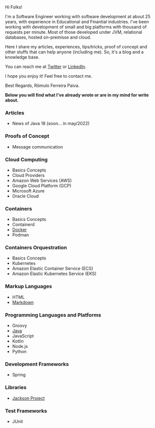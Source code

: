 Hi Folks!

I'm a Software Engineer working with software development at about 25 years, with experience in Educational and Finantial industries. I've been working with development of small and big platforms with thousand of requests per minute. Most of those developed under JVM, relational databases, hosted on-premisse and cloud.

Here I share my articles, experiences, tips/tricks, proof of concept and other stuffs that can help anyone (including me). So, it's a blog and a knowledge base.

You can reach me at [Twitter](https://twitter.com/romulofpaiva) or [LinkedIn](https://www.linkedin.com/in/romulofpaiva/).

I hope you enjoy it! Feel free to contact me.

Best Regards,
Rômulo Ferreira Paiva.

**Below you will find what I've already wrote or are in my mind for write about.**

### Articles
- News of Java 18 (soon... in may/2022)

### Proofs of Concept
- Message communication

### Cloud Computing
- Basics Concepts
- Cloud Providers
- Amazon Web Services (AWS)
- Google Cloud Platform (GCP)
- Microsoft Azure
- Oracle Cloud

### Containers
- Basics Concepts
- Containerd
- [Docker](docker.html)
- Podman

### Containers Orquestration
- Basics Concepts
- Kubernetes
- Amazon Elastic Container Service (ECS)
- Amazon Elastic Kubernetes Service (EKS)

### Markup Languages
- HTML
- [Markdown](markdown.html)

### Programming Languages and Platforms
- Groovy
- [Java](java.html)
- JavaScript
- Kotlin
- Node.js
- Python

### Development Frameworks
- Spring

### Libraries
- [Jackson Project](jackson-project.html)

### Test Frameworks
- JUnit


